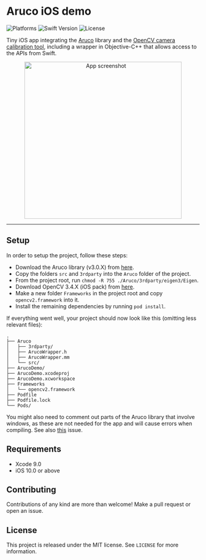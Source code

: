 # Aruco iOS demo
![Platforms](https://img.shields.io/badge/platform-iOS-lightgrey.svg) ![Swift Version](https://img.shields.io/badge/swift-4.1-orange.svg) ![License](https://img.shields.io/badge/license-MIT-blue.svg)

Tiny iOS app integrating the [Aruco](http://www.uco.es/investiga/grupos/ava/node/26) library and the [OpenCV camera calibration tool](https://docs.opencv.org/2.4/doc/tutorials/calib3d/camera_calibration/camera_calibration.html), including a wrapper in Objective-C++ that allows access to the APIs from Swift.

<p align="center">
  <img alt="App screenshot" src="http://public-carlorapisarda.s3.wasabisys.com/aruco-ios-demo-screenshot.png" width="auto" height="410">
</p>

---
## Setup

In order to setup the project, follow these steps:

* Download the Aruco library (v3.0.X) from [here](https://sourceforge.net/projects/aruco/files/?source=navbar).
* Copy the folders `src` and `3rdparty` into the `Aruco` folder of the project.
* From the project root, run `chmod -R 755 ./Aruco/3rdparty/eigen3/Eigen`.
* Download OpenCV 3.4.X (iOS pack) from [here](https://opencv.org/releases.html).
* Make a new folder `Frameworks` in the project root and copy `opencv2.framework` into it.
* Install the remaining dependencies by running `pod install`.

If everything went well, your project should now look like this (omitting less relevant files):

```
.
├── Aruco
│   ├── 3rdparty/
│   ├── ArucoWrapper.h
│   ├── ArucoWrapper.mm
│   └── src/
├── ArucoDemo/
├── ArucoDemo.xcodeproj
├── ArucoDemo.xcworkspace
├── Frameworks
│   └── opencv2.framework
├── Podfile
├── Podfile.lock
└── Pods/
```

You might also need to comment out parts of the Aruco library that involve windows, as these are not needed for the app and will cause errors when compiling. See also [this](https://github.com/carlo-/aruco-ios-demo/issues/4) issue.

## Requirements

* Xcode 9.0
* iOS 10.0 or above

## Contributing

Contributions of any kind are more than welcome! Make a pull request or open an issue.

## License

This project is released under the MIT license. See `LICENSE` for more information.
